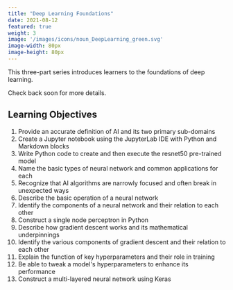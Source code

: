 ```yaml
---
title: "Deep Learning Foundations"
date: 2021-08-12
featured: true
weight: 3
image: '/images/icons/noun_DeepLearning_green.svg'
image-width: 80px
image-height: 80px
---
```


This three-part series introduces learners to the foundations of deep learning.

Check back soon for more details.

## Learning Objectives

1. Provide an accurate definition of AI and its two primary sub-domains
1. Create a Jupyter notebook using the JupyterLab IDE with Python and Markdown blocks
1. Write Python code to create and then execute the resnet50 pre-trained model
1. Name the basic types of neural network and common applications for each
1. Recognize that AI algorithms are narrowly focused and often break in unexpected ways
1. Describe the basic operation of a neural network
1. Identify the components of a neural network and their relation to each other
1. Construct a single node perceptron in Python
1. Describe how gradient descent works and its mathematical underpinnings
1. Identify the various components of gradient descent and their relation to each other
1. Explain the function of key hyperparameters and their role in training
1. Be able to tweak a model's hyperparameters to enhance its performance
1. Construct a multi-layered neural network using Keras
